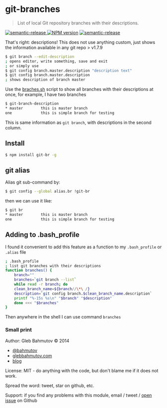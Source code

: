 # git-branches

> List of local Git repository branches with their descriptions.

[![semantic-release][semantic-image] ][semantic-url]
[![NPM version][npm-badge]][npm-url]
[![semantic-release][semantic-image] ][semantic-url]

That's right: descriptions! This does not use anything custom, just
shows the information available in any git repo > v1.7.9

```bash
$ git branch --edit-description
; opens editor, write something, save and exit
; or simply use
$ git config branch.master.description "description text"
$ git config branch.master.description
; shows description of branch master
```

Use the [braches.sh](branches.sh) script to show all branches
with their descriptions at once, for example, I have two branches

```bash
$ git-branch-description
* master        this is master branch
one             this is simple branch for testing
```

This is same information as `git branch`, with descriptions in the
second column.

## Install

```bash
$ npm install git-br -g
```

## git alias

Alias git sub-command by:

```bash
$ git config --global alias.br !git-br
```

then we can use it like:

```bash
$ git br
* master        this is master branch
one             this is simple branch for testing
```

## Adding to .bash_profile

I found it convenient to add this feature as a function to my `.bash_profile`
or `.alias` file

```bash
; .bash_profile
; list git branches with their descriptions
function branches() {
    branch=""
    branches=`git branch --list`
    while read -r branch; do
    clean_branch_name=${branch//\*\ /}
    description=`git config branch.$clean_branch_name.description`
    printf "%-15s %s\n" "$branch" "$description"
    done <<< "$branches"
}
```

Then anywhere in the shell I can use command `branches`

### Small print

Author: Gleb Bahmutov &copy; 2014

* [@bahmutov](https://twitter.com/bahmutov)
* [glebbahmutov.com](http://glebbahmutov.com)
* [blog](http://glebbahmutov.com/blog)

License: MIT - do anything with the code, but don't blame me if it does not work.

Spread the word: tweet, star on github, etc.

Support: if you find any problems with this module, email / tweet /
[open issue](https://github.com/bahmutov/git-branches/issues) on Github

[semantic-image]: https://img.shields.io/badge/%20%20%F0%9F%93%A6%F0%9F%9A%80-semantic--release-e10079.svg
[semantic-url]: https://github.com/semantic-release/semantic-release
[npm-badge]: https://img.shields.io/npm/v/git-br.svg?style=flat
[npm-url]: https://www.npmjs.com/package/git-br
[semantic-image]: https://img.shields.io/badge/%20%20%F0%9F%93%A6%F0%9F%9A%80-semantic--release-e10079.svg
[semantic-url]: https://github.com/semantic-release/semantic-release
